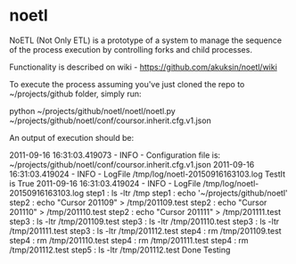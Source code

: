 # noetl
NoETL (Not Only ETL) is a prototype of a system to manage the sequence of the process execution by controlling forks and child processes. 

Functionality is described on wiki - https://github.com/akuksin/noetl/wiki

To execute the process assuming you've just cloned the repo to ~/projects/github folder, simply run:

python ~/projects/github/noetl/noetl/noetl.py ~/projects/github/noetl/conf/coursor.inherit.cfg.v1.json

An output of execution should be:

2011-09-16 16:31:03.419073  - INFO -  Configuration file is:  ~/projects/github/noetl/conf/coursor.inherit.cfg.v1.json
2011-09-16 16:31:03.419024  - INFO -  LogFile /tmp/log/noetl-20150916163103.log
TestIt is True
2011-09-16 16:31:03.419024  - INFO -  LogFile /tmp/log/noetl-20150916163103.log
step1 : ls -ltr /tmp
step1 : echo '~/projects/github/noetl'
step2 : echo "Cursor 201109" > /tmp/201109.test
step2 : echo "Cursor 201110" > /tmp/201110.test
step2 : echo "Cursor 201111" > /tmp/201111.test
step3 : ls -ltr /tmp/201109.test
step3 : ls -ltr /tmp/201110.test
step3 : ls -ltr /tmp/201111.test
step3 : ls -ltr /tmp/201112.test
step4 : rm /tmp/201109.test
step4 : rm /tmp/201110.test
step4 : rm /tmp/201111.test
step4 : rm /tmp/201112.test
step5 : ls -ltr /tmp/201112.test
Done Testing
